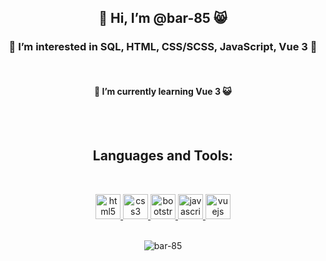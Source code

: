 <h2 align="center"> 👋 Hi, I’m @bar-85 😸</h2>
<h3 align="center"> 👀 I’m interested in SQL, HTML, CSS/SCSS, JavaScript, Vue 3 🤔</h3>
<br />
<h4 align="center"> 🌱 I’m currently learning Vue 3 😺</h4>
<br />
<br />
 <h2 align="center"> Languages and Tools: </h2>
<br />

 <p align="center"><a href="https://www.w3.org/html/" target="_blank"> <img src="https://img.icons8.com/dusk/64/000000/html-5.png" alt="html5" width="40" height="40"/> </a><a href="https://www.w3schools.com/css/" target="_blank"> <img src="https://img.icons8.com/color/48/000000/css3.png" alt="css3" width="40" height="40"/> </a><a href="https://getbootstrap.com" target="_blank"> <img src="https://img.icons8.com/color/48/000000/bootstrap.png" alt="bootstrap" width="40" height="40"/> </a><a href="https://developer.mozilla.org/en-US/docs/Web/JavaScript" target="_blank"> <img src="https://img.icons8.com/color/48/000000/javascript.png" alt="javascript" width="40" height="40"/> </a><a href="https://vuejs.org/" target="_blank"> <img src="https://img.icons8.com/color/48/000000/vue-js.png" alt="vuejs" width="40" height="40"/> </a>
<br />
<br />
<p align="center"><img src="https://github-readme-stats.vercel.app/api/top-langs/?username=bar-85" alt="bar-85" /></p>
<br />


<!---
bar-85/bar-85 is a ✨ special ✨ repository because its `README.md` (this file) appears on your GitHub profile.
You can click the Preview link to take a look at your changes.
--->
